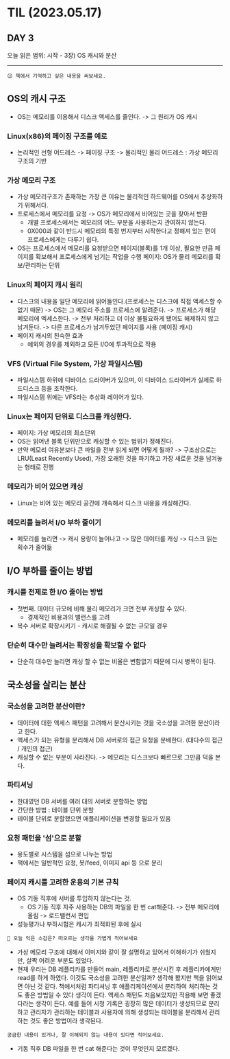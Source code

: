 # TIL (2023.05.17)

## DAY 3

오늘 읽은 범위: 시작 - 3장) OS 캐시와 분산

---

```
😉 책에서 기억하고 싶은 내용을 써보세요.
```

## OS의 캐시 구조

- OS는 메모리를 이용해서 디스크 액세스를 줄인다. -> 그 원리가 OS 캐시

### Linux(x86)의 페이징 구조를 예로

- 논리적인 선형 어드레스 -> 페이징 구조 -> 물리적인 물리 어드레스 : 가상 메모리 구조의 기반

### 가상 메모리 구조

- 가상 메모리구조가 존재하는 가장 큰 이유는 물리적인 하드웨어를 OS에서 추상화하기 위해서다.
- 프로세스에서 메모리를 요청 -> OS가 메모리에서 비어있는 곳을 찾아서 반환
  - 개별 프로세스에서는 메모리의 어느 부분을 사용하는지 관여하지 않는다.
  - 0X000과 같이 반드시 메모리의 특정 번지부터 시작한다고 정해져 있는 편이 프로세스에게는 다루기 쉽다.
- OS는 프로세스에서 메모리를 요청받으면 페이지(블록)를 1개 이상, 필요한 만큼 페이지를 확보해서 프로세스에게 넘기는 작업을 수행
  페이지: OS가 물리 메모리를 확보/관리하는 단위

### Linux의 페이지 캐시 원리

- 디스크의 내용을 일단 메모리에 읽어들인다.(프로세스는 디스크에 직접 액세스할 수 없기 때문)
  -> OS는 그 메모리 주소를 프로세스에 알려준다.
  -> 프로세스가 해당 메모리에 엑세스한다.
  -> 전부 처리하고 더 이상 불필요하게 됐어도 해제하지 않고 남겨둔다.
  -> 다른 프로세스가 남겨두었던 페이지를 사용 (페이징 캐시)
- 페이지 캐시의 친숙한 효과
  - 예외의 경우를 제외하고 모든 I/O에 투과적으로 작용

### VFS (Virtual File System, 가상 파일시스템)

- 파일시스템 하위에 디바이스 드라이버가 있으며, 이 디바이스 드라이버가 실제로 하드디스크 등을 조작한다.
- 파일시스템 위에는 VFS라는 추상화 레이어가 있다.

### Linux는 페이지 단위로 디스크를 캐싱한다.

- 페이지: 가상 메모리의 최소단위
- OS는 읽어낸 블록 단위만으로 캐싱할 수 있는 범위가 정해진다.
- 만약 메모리 여유분보다 큰 파일을 전부 읽게 되면 어떻게 될까?
  -> 구조상으로는 LRU(Least Recently Used), 가장 오래된 것을 파기하고 가장 새로운 것을 남겨놓는 형태로 진행

### 메모리가 비어 있으면 캐싱

- Linux는 비어 있는 메모리 공간에 걔속해서 디스크 내용을 캐싱해간다.

### 메모리를 늘려서 I/O 부하 줄이기

- 메모리를 늘리면 -> 캐시 용량이 늘어나고 -> 많은 데이터를 캐싱 -> 디스크 읽는 획수가 줄어듦

## I/O 부하를 줄이는 방법

### 캐시를 전제로 한 I/O 줄이는 방법

- 첫번째. 데이터 규모에 비해 물리 메모리가 크면 전부 캐싱할 수 있다.
  - 경제적인 비용과의 밸런스를 고려
- 복수 서버로 확장시키기 - 캐시로 해결될 수 없는 규모일 경우

### 단순히 대수만 늘려서는 확장성을 확보할 수 없다

- 단순히 대수만 늘리면 캐싱 할 수 없는 비율은 변함없기 때문에 다시 병목이 된다.

## 국소성을 살리는 분산

### 국소성을 고려한 분산이란?

- 데이터에 대한 액세스 패턴을 고려해서 분산시키는 것을 국소성을 고려한 분산이라고 한다.
- 액세스가 되는 유형을 분리해서 DB 서버로의 접근 요청을 분배한다. (대다수의 접근 / 개인의 접근)
- 캐싱할 수 없는 부분이 사라진다. -> 메모리는 디스크보다 빠르므로 그만큼 덕을 본다.

### 파티셔닝

- 한대였던 DB 서버를 여러 대의 서버로 분할하는 방법
- 간단한 방법 : 테이블 단위 분할
- 테이블 단위로 분할했으면 애플리케이션을 변경할 필요가 있음

### 요청 패턴을 '섬'으로 분할

- 용도별로 시스템을 섬으로 나누는 방법
- 책에서는 일반적인 요청, 봇/feed, 이미지 api 등 으로 분리

### 페이지 캐시를 고려한 운용의 기본 규칙

- OS 기동 직후에 서버를 투입하지 않는다는 것.
  - OS 기동 직후 자주 사용하는 DB의 파일을 한 번 cat해준다. -> 전부 메모리에 올림 -> 로드밸런서 편입
- 성능평가나 부하시험은 캐시가 최적화된 후에 실시

```
🤔 오늘 익은 소감은? 떠오르는 생각을 가볍게 적어보세요
```

- 가상 메모리 구조에 대해서 이미지와 같이 잘 설명하고 있어서 이해하기가 쉬웠지만, 살짝 어려운 부분도 있었다.
- 현재 우리는 DB 레플리카를 만들어 main, 레플리카로 분산시킨 후 레플리카에게만 read를 하게 하였다. 이것도 국소성을 고려한 분산일까? 생각해 봤지만 책을 읽어보면 아닌 것 같다.
  책에서처럼 파티셔닝 후 애플리케이션에서 분리하여 처리하는 것도 좋은 방법일 수 있다 생각이 든다. 액세스 패턴도 처음보았지만 적용해 보면 좋겠다라는 생각이 든다.
  예를 들어 시청 기록은 굉장히 많은 데이터가 생성되므로 분리하고 관리자가 관리하는 테이블과 사용자에 의해 생성되는 테이블을 분리해서 관리하는 것도 좋은 방법이라 생각된다.

```
궁금한 내용이 있거나, 잘 이해되지 않는 내용이 있다면 적어보세요.
```

- 기동 직후 DB 파일을 한 번 cat 해준다는 것이 무엇인지 모르겠다.
